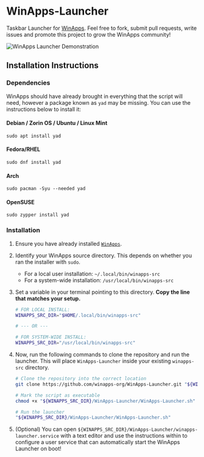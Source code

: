 # WinApps-Launcher
Taskbar Launcher for [WinApps](https://github.com/winapps-org/winapps).
Feel free to fork, submit pull requests, write issues and promote this project to grow the WinApps community!

![WinApps Launcher Demonstration](demo.gif)

## Installation Instructions
### Dependencies
WinApps should have already brought in everything that the script will need, however a package known as `yad` may be missing. You can use the instructions below to install it:

#### Debian / Zorin OS / Ubuntu / Linux Mint
    sudo apt install yad
#### Fedora/RHEL
    sudo dnf install yad
#### Arch
    sudo pacman -Syu --needed yad
#### OpenSUSE
    sudo zypper install yad
    
### Installation
1.  Ensure you have already installed [`WinApps`](https://github.com/winapps-org/winapps).

2.  Identify your WinApps source directory. This depends on whether you ran the installer with `sudo`.
    *   For a local user installation: `~/.local/bin/winapps-src`
    *   For a system-wide installation: `/usr/local/bin/winapps-src`

3.  Set a variable in your terminal pointing to this directory. **Copy the line that matches your setup.**

    ```bash
    # FOR LOCAL INSTALL:
    WINAPPS_SRC_DIR="$HOME/.local/bin/winapps-src"

    # --- OR ---

    # FOR SYSTEM-WIDE INSTALL:
    WINAPPS_SRC_DIR="/usr/local/bin/winapps-src"
    ```

4.  Now, run the following commands to clone the repository and run the launcher. This will place `WinApps-Launcher` inside your existing `winapps-src` directory.

    ```bash
    # Clone the repository into the correct location
    git clone https://github.com/winapps-org/WinApps-Launcher.git "${WINAPPS_SRC_DIR}/WinApps-Launcher"

    # Mark the script as executable
    chmod +x "${WINAPPS_SRC_DIR}/WinApps-Launcher/WinApps-Launcher.sh"

    # Run the launcher
    "${WINAPPS_SRC_DIR}/WinApps-Launcher/WinApps-Launcher.sh"
    ```

5.  (Optional) You can open `${WINAPPS_SRC_DIR}/WinApps-Launcher/winapps-launcher.service` with a text editor and use the instructions within to configure a user service that can automatically start the WinApps Launcher on boot!